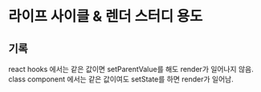 # 라이프 사이클 & 렌더 스터디 용도

## 기록
react hooks 에서는 같은 값이면 setParentValue를 해도 render가 일어나지 않음.
class component 에서는 같은 값이여도 setState를 하면 render가 일어남.
